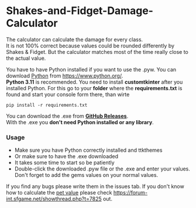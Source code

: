 # Shakes-and-Fidget-Damage-Calculator

The calculator can calculate the damage for every class.  
It is not 100% correct because values could be rounded differently by Shakes & Fidget.   But the calculator matches most of the time really close to the actual value.  

You have to have Python installed if you want to use the .pyw. You can download [Python](https://www.python.org/) from https://www.python.org/.  
**Python 3.11** is recommended. You need to install **customtkinter** after you installed Python. For this go to your **folder** where the **requirements.txt** is found and start your console form there, than wirte 
```console
pip install -r requirements.txt
```
You can download the .exe from [**GitHub Releases**](https://github.com/MrLoLf/Shakes-and-Fidget-Damage-Calculator/releases).  
With the .exe you **don't need Python installed or any library**.

### Usage
- Make sure you have Python correctly installed and ttkthemes
- Or make sure to have the .exe downloaded
- It takes some time to start so be patiently
- Double-click the downloaded .pyw file or the .exe and enter your values. Don't forget to add the gems values on your normal values.

If you find any bugs please write them in the issues tab.
If you don't know how to calculate the [pet value](https://forum-int.sfgame.net/showthread.php?t=7825) please check https://forum-int.sfgame.net/showthread.php?t=7825 out.
